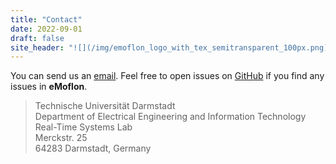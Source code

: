 ```yaml
---
title: "Contact"
date: 2022-09-01
draft: false
site_header: "![](/img/emoflon_logo_with_tex_semitransparent_100px.png)"
---
```


You can send us an [email](https://www.es.tu-darmstadt.de/forschung/meta-modeling-model-transformations/emoflon#c2590).
Feel free to open issues on [GitHub](https://github.com/eMoflon) if you find any issues in **eMoflon**.

> Technische Universität Darmstadt \
> Department of Electrical Engineering and Information Technology \
> Real-Time Systems Lab \
> Merckstr. 25 \
> 64283 Darmstadt, Germany
